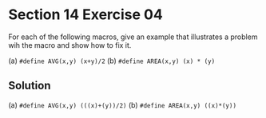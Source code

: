 # Section 14 Exercise 04

For each of the following macros, give an example that illustrates a problem wih the macro and show how to fix it.

(a) `#define AVG(x,y) (x+y)/2`
(b) `#define AREA(x,y) (x) * (y)`


## Solution

(a) `#define AVG(x,y) (((x)+(y))/2)`
(b) `#define AREA(x,y) ((x)*(y))`


